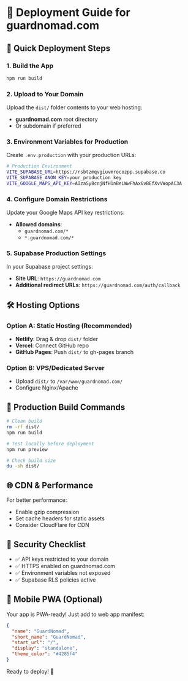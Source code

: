 # 🚀 Deployment Guide for guardnomad.com

## 🎯 **Quick Deployment Steps**

### **1. Build the App**
```bash
npm run build
```

### **2. Upload to Your Domain**
Upload the `dist/` folder contents to your web hosting:
- **guardnomad.com** root directory
- Or subdomain if preferred

### **3. Environment Variables for Production**
Create `.env.production` with your production URLs:
```bash
# Production Environment
VITE_SUPABASE_URL=https://rsbtzmqvgiuvmrocozpp.supabase.co
VITE_SUPABASE_ANON_KEY=your_production_key
VITE_GOOGLE_MAPS_API_KEY=AIzaSyBcnjNfH1nBeLWwFhAx6vBEfXvVWopAC3A
```

### **4. Configure Domain Restrictions**
Update your Google Maps API key restrictions:
- **Allowed domains**: 
  - `guardnomad.com/*`
  - `*.guardnomad.com/*`

### **5. Supabase Production Settings**
In your Supabase project settings:
- **Site URL**: `https://guardnomad.com`
- **Additional redirect URLs**: `https://guardnomad.com/auth/callback`

## 🛠️ **Hosting Options**

### **Option A: Static Hosting (Recommended)**
- **Netlify**: Drag & drop `dist/` folder
- **Vercel**: Connect GitHub repo
- **GitHub Pages**: Push `dist/` to gh-pages branch

### **Option B: VPS/Dedicated Server**
- Upload `dist/` to `/var/www/guardnomad.com/`
- Configure Nginx/Apache

## 🔧 **Production Build Commands**
```bash
# Clean build
rm -rf dist/
npm run build

# Test locally before deployment
npm run preview

# Check build size
du -sh dist/
```

## 🌐 **CDN & Performance**
For better performance:
- Enable gzip compression
- Set cache headers for static assets
- Consider CloudFlare for CDN

## 🔐 **Security Checklist**
- ✅ API keys restricted to your domain
- ✅ HTTPS enabled on guardnomad.com
- ✅ Environment variables not exposed
- ✅ Supabase RLS policies active

## 📱 **Mobile PWA (Optional)**
Your app is PWA-ready! Just add to web app manifest:
```json
{
  "name": "GuardNomad",
  "short_name": "GuardNomad", 
  "start_url": "/",
  "display": "standalone",
  "theme_color": "#4285f4"
}
```

Ready to deploy! 🚀 